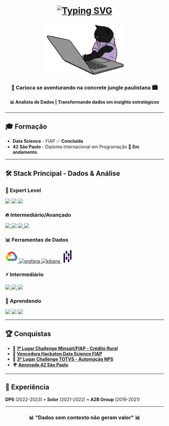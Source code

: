 <h1 align="center">
<a href="https://git.io/typing-svg"><img src="https://readme-typing-svg.herokuapp.com?font=Zen+Dots&pause=1000&color=F742C9&background=4FFBFF00&center=true&vCenter=true&width=435&lines=Ol%C3%A1%2C+Mundo!" alt="Typing SVG" /></a>
</h1>

<div align="center" ><img src="https://github.com/xqyjlj/xqyjlj/blob/master/coding.gif" width="250"/></div>

<h3 align="center">🌴 Carioca se aventurando na concrete jungle paulistana 🏙️</h3>
<h4 align="center">📊 Analista de Dados | Transformando dados em insights estratégicos</h4>

---

## 🎓 **Formação**
- **Data Science** - FIAP ✅ **Concluída**
- **42 São Paulo** - Diploma Internacional em Programação 🔄 **Em andamento**

---

## 🛠️ **Stack Principal - Dados & Análise**

### **💪 Expert Level**
<p align="left">
  <img src="https://img.shields.io/badge/Documentação-⭐⭐⭐⭐⭐-FF6B00?style=for-the-badge" />
  <img src="https://img.shields.io/badge/Apresentações-⭐⭐⭐⭐⭐-FF6B00?style=for-the-badge" />
  <img src="https://img.shields.io/badge/Word/Office-⭐⭐⭐⭐⭐-FF6B00?style=for-the-badge" />
</p>

### **🔥 Intermediário/Avançado**
<p align="left">
  <a href="https://www.microsoft.com/en-us/sql-server" target="_blank"> 
    <img src="https://img.shields.io/badge/SQL-⭐⭐⭐⭐-4169E1?style=for-the-badge&logo=microsoftsqlserver" />
  </a>
  <img src="https://img.shields.io/badge/Excel-⭐⭐⭐⭐-217346?style=for-the-badge&logo=microsoftexcel" />
  <a href="https://datastudio.google.com" target="_blank">
    <img src="https://img.shields.io/badge/Data%20Studio-⭐⭐⭐⭐-4285F4?style=for-the-badge&logo=google" />
  </a>
  <a href="https://analytics.google.com" target="_blank">
    <img src="https://img.shields.io/badge/Google%20Analytics-⭐⭐⭐⭐-E37400?style=for-the-badge&logo=googleanalytics" />
  </a>
</p>

### **📊 Ferramentas de Dados**
<p align="left">
  <a href="https://cloud.google.com/bigquery" target="_blank"> 
    <img src="https://raw.githubusercontent.com/devicons/devicon/master/icons/googlecloud/googlecloud-original.svg" alt="bigquery" width="40" height="40"/> 
  </a>
  <a href="https://grafana.com" target="_blank"> 
    <img src="https://www.vectorlogo.zone/logos/grafana/grafana-icon.svg" alt="grafana" width="40" height="40"/> 
  </a>
  <a href="https://www.elastic.co/kibana" target="_blank"> 
    <img src="https://www.vectorlogo.zone/logos/elasticco_kibana/elasticco_kibana-icon.svg" alt="kibana" width="40" height="40"/> 
  </a>
  <a href="https://pandas.pydata.org/" target="_blank"> 
    <img src="https://raw.githubusercontent.com/devicons/devicon/2ae2a900d2f041da66e950e4d48052658d850630/icons/pandas/pandas-original.svg" alt="pandas" width="40" height="40"/> 
  </a>
</p>

### **⚡ Intermediário**
<p align="left">
  <a href="https://www.python.org" target="_blank">
    <img src="https://img.shields.io/badge/Python-⭐⭐⭐-3776AB?style=for-the-badge&logo=python" />
  </a>
  <a href="https://cloud.google.com" target="_blank">
    <img src="https://img.shields.io/badge/GCP-⭐⭐⭐-4285F4?style=for-the-badge&logo=googlecloud" />
  </a>
  <a href="https://aws.amazon.com" target="_blank">
    <img src="https://img.shields.io/badge/AWS-⭐⭐-FF9900?style=for-the-badge&logo=amazonaws" />
  </a>
</p>

### **🌱 Aprendendo**
<p align="left">
  <img src="https://img.shields.io/badge/Linguagem%20C-⭐⭐-A8B9CC?style=for-the-badge&logo=c" />
  <img src="https://img.shields.io/badge/Shell/Linux-⭐⭐-FCC624?style=for-the-badge&logo=linux" />
  <a href="https://git-scm.com/" target="_blank">
    <img src="https://img.shields.io/badge/Git-⭐⭐⭐-F05032?style=for-the-badge&logo=git" />
  </a>
</p>

---

## 🏆 **Conquistas**
- 🥇 **[1º Lugar Challenge Minsait/FIAP - Crédito Rural](https://www.linkedin.com/feed/update/urn:li:activity:7124165227381673986/)**
- 🥇 **[Vencedora Hackaton Data Science FIAP](https://www.linkedin.com/in/marcella-aricia/overlay/career-break/4447414/multiple-media-viewer/?profileId=ACoAADMtROwBSqT05un6trp1hz0lj_yEZmw1xsE&treasuryMediaId=1731679585507&type=IMAGE)**
- 🥉 **[3º Lugar Challenge TOTVS - Automação NPS](https://www.linkedin.com/feed/update/urn:li:activity:7256684341739589632/)**
- 🌍 **[Aprovada 42 São Paulo](https://www.linkedin.com/feed/update/urn:li:activity:7343349861502672896/)**

---

## 💼 **Experiência**
**DP6** (2022-2023) • **Solor** (2021-2022) • **A2B Group** (2019-2021)

---

<div align="center">
  <h3>📊 "Dados sem contexto não geram valor" 📊</h3>
</div>
